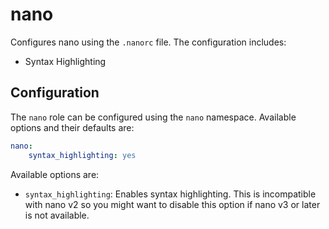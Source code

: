 # nano

Configures nano using the `.nanorc` file. The configuration includes:

- Syntax Highlighting

## Configuration

The `nano` role can be configured using the `nano` namespace. Available options and their defaults are:

```yaml
nano:
	syntax_highlighting: yes
```

Available options are:

- `syntax_highlighting`: Enables syntax highlighting. This is incompatible with nano v2 so you might want to disable this option if nano v3 or later is not available.

